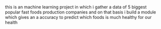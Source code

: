 this is an machine learning project in which i gather a data of 5 biggest popular fast foods production companies and on that basis 
i build a module which gives an a accuracy to predict which foods is much healthy for our health
